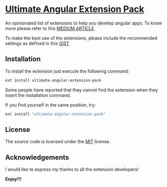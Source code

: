 # [Ultimate Angular Extension Pack](https://github.com/GeorgeChackungal/Ultimate-Angular-Extension-Pack)

An opinionated list of extensions to help you develop angular apps. To know more please refer to this [MEDIUM ARTICLE](https://medium.com/@george2c/supercharge-your-angular-development-with-visual-studio-code-57ecd8cbf041).

To make the best use of the extensions, please include the recommended settings as defined in this [GIST](https://gist.github.com/GeorgeChackungal/9fabead914ace6aeac1bd508983680ae)

## Installation

To install the extension just execute the following command:

```sh
ext install ultimate-angular-extension-pack
```

Some people have reported that they cannot find the extension when they insert the installation command.

If you find yourself in the same position, try:

```sh
ext install "ultimate-angular-extension-pack"
```

## License

The source code is licensed under the [MIT](License) license.

## Acknowledgements

I would like to express my thanks to all the extension developers!

**Enjoy!!!**